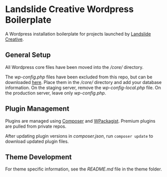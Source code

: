 # Landslide Creative Wordpress Boilerplate

A Wordpress installation boilerplate for projects launched by [Landslide Creative](http://landslidecreative.com).

## General Setup

All Wordpress core files have been moved into the _/core/_ directory.

The _wp-config.php_ files have been excluded from this repo, but can be downloaded [here](https://s3.amazonaws.com/landslide-dev/wp-config.zip). Place them in the _/core/_ directory and add your database information. On the staging server, remove the _wp-config-local.php_ file. On the production server, leave only _wp-config.php_.

## Plugin Management

Plugins are managed using [Composer](https://getcomposer.org/) and [WPackagist](https://wpackagist.org/). Premium plugins are pulled from private repos.

After updating plugin versions in _composer.json_, run `composer update` to download updated plugin files.

## Theme Development

For theme specific information, see the _README.md_ file in the theme folder.